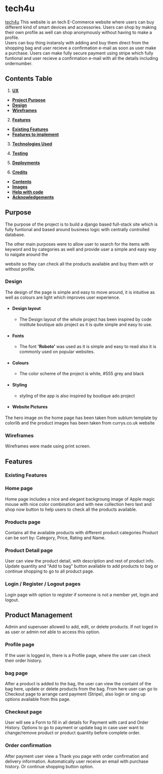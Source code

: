 # **tech4u**

[tech4u](https://tech-4-u.herokuapp.com/)  This website is an tech E-Commerce website where users can buy different kind of smart devices and accessories.
Users can shop by making their own profile as well can shop anonymously without having to make a profile.  
Users can buy thing instansly with adding and buy them direct from the shopping bag and user recieve a confirmation e-mail as soon as user make a purchase.
Users can make fully secure payment using stripe which fully funtional and user recieve a confirmation e-mail with all the details including ordernumber. 
 
## Contents Table

1. [**UX**](#ux)
 - [**Project Purpose**](#project-purpose)
 - [**Design**](#design)
 - [**Wireframes**](#wireframes)

2. [**Features**](#features)
 - [**Existing Features**](#existing-features)
 - [**Features to implement**](#features-to-implement)

3. [**Technologies Used**](technologies-used)

4. [**Testing**](#testing)

5. [**Deployments**](#deployments)

6.  [**Credits**](#credits)
  - [**Contents**](#contents)
  - [**Images**](#images)
  - [**Help with code**](#help-with-code)
  - [**Acknowledgements**](#acknowledgements)

## Purpose
The purpose of the project is to build a django based full-stack site which is fully funtional and based around business logic with centrally controlled database.

The other main purposes were to allow user to search for the items with keyword and by categories as well and provide user a simple and easy way to naigate around the 

website so they can check all the products available and buy them with or without profile.

### Design

The design of the page is simple and easy to move around, it is intuitive as well as colours are light which improves user experience.

- #### Design layout

    - The Design layout of the whole project has been inspired by code institute boutique ado project as it is quite simple and easy to use.  

- #### Fonts
    
    - The font **'Roboto'** was used as it is simple and easy to read also it is commonly used on popular websites.

- #### Colours
    
    - The color scheme of the project is white, #555 grey and black
    
- #### Styling

    - styling of the app is also inspired by boutique ado project
    
- #### Website Pictures

The hero image on the home page has been taken from sublum template by colorlib and the product images has been taken from currys.co.uk website
    
### Wireframes

Wireframes were made using print screen.

## Features

### Existing Features

### Home page
Home page includes a nice and elegant backgroung image of Apple magic mouse with nice color combination and with new collection hero text and shop now button to help users
to check all the products available.

### Products page
Contains all the available products with different product categories
Product can be sort by: Category, Price, Rating and Name.

### Product Detail page
User can view the product detail, with description and rest of product info. 
Update quantity and "Add to bag" button available to add products to bag or continue shopping to go to all product page.

### Login / Register / Logout pages
Login page with option to register if someone is not a member yet, login and logout.

## Product Management
Admin and superuser allowed to add, edit, or delete products. If not loged in as user or admin not able to access this option.

### Profile page
If the user is logged in, there is a Profile page, where the user can check their order history.

### bag page
After a product is added to the bag, the user can view the containt of the bag here, update or delete products from the bag.
From here user can go to Checkout page to arrange card payment (Stripe), also login or sing up options available from this page.

### Checkout page
User will see a Form to fill in all details for Payment with card and Order History.
Options to go to payment or update bag in case user want to change/remove product or product quantity before complete order.

### Order confirmation
After payment user view a Thank you page with order confirmation and delivery information. Automatically user receive an email with purchase history.
Or continue shopping button option.

